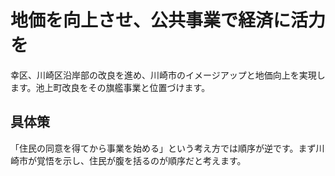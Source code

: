 # 地価を向上させ、公共事業で経済に活力を
幸区、川崎区沿岸部の改良を進め、川崎市のイメージアップと地価向上を実現します。池上町改良をその旗艦事業と位置づけます。

## 具体策
「住民の同意を得てから事業を始める」という考え方では順序が逆です。まず川崎市が覚悟を示し、住民が腹を括るのが順序だと考えます。
